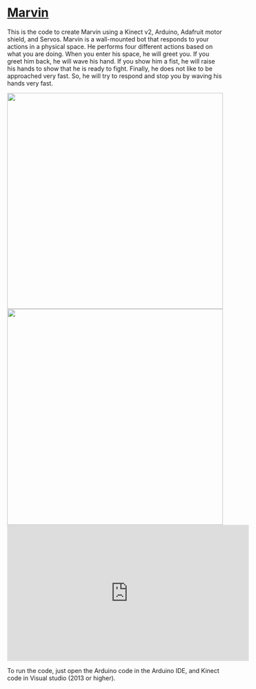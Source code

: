 # [Marvin](http://cmsc838f-s15.wikispaces.com/Marvin)

This is the code to create Marvin using a Kinect v2, Arduino, Adafruit motor shield, and Servos. Marvin is a wall-mounted bot that responds to your actions in a physical space. He performs four different actions based on what you are doing. When you enter his space, he will greet you. If you greet him back, he will wave his hand. If you show him a fist, he will raise his hands to show that he is ready to fight. Finally, he does not like to be approached very fast. So, he will try to respond and stop you by waving his hands very fast. 

<img style="float: left; width: 500px;" src="https://github.com/karthikbadam/Marvin/blob/master/marvin_pic1.jpg">

<img style="float: left; width: 500px;" src="https://github.com/karthikbadam/Marvin/blob/master/Marvin-parts.png">

<iframe width="560" height="315" src="https://www.youtube.com/embed/yGhQL5ykPs8" frameborder="0" allowfullscreen></iframe>

To run the code, just open the Arduino code in the Arduino IDE, and Kinect code in Visual studio (2013 or higher).

